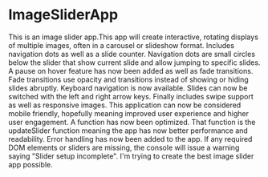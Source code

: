 # ImageSliderApp
This is an image slider app.This app will create interactive, rotating displays of multiple images, often in a carousel or slideshow format. Includes navigation dots as well as a slide counter. Navigation dots are small circles below the slider that show current slide and allow jumping to specific slides. A pause on hover feature has now been added as well as fade transitions. Fade transitions use opacity and transitions instead of showing or hiding slides abruptly. Keyboard navigation is now available. Slides can now be switched with the left and right arrow keys. Finally includes swipe support as well as responsive images. This application can now be considered mobile friendly, hopefully meaning improved user experience and higher user engagement. A function has now been optimized. That function is the updateSlider function meaning the app has now better performance and readability. Error handling has now been added to the app. If any required DOM elements or sliders are missing, the console will issue a warning saying "Slider setup incomplete". I'm trying to create the best image slider app possible. 
